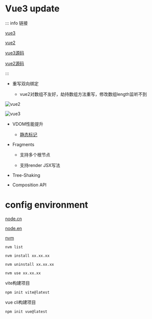# Vue3 update

::: info 链接

[vue3](https://cn.vuejs.org/)

[vue2](https://cn.vuejs.org/)

[vue3源码](https://github.com/vuejs/vue-next)

[vue2源码](https://github.com/vuejs/vue)

:::


+ 重写双向绑定

    + vue2对数组不友好，劫持数组方法重写，修改数组length监听不到

![vue2](https://img.qovv.cn/2024/04/14/661ab30bad6d4.png)

![vue3](https://img.qovv.cn/2024/04/14/661ab3623ec3e.png)

+ VDOM性能提升

    + [静态标记](https://template-explorer.vuejs.org/)

+ Fragments

    + 支持多个根节点

    + 支持render JSX写法

+ Tree-Shaking

+ Composition API

# config environment

[node.cn](https://nodejs.cn/)

[node.en](https://nodejs.org/en/)

[nvm](https://github.com/coreybutler/nvm-windows/releases)

```
nvm list

nvm install xx.xx.xx

nvm uninstall xx.xx.xx

nvm use xx.xx.xx
```

vite构建项目
```
npm init vite@latest
```
vue cli构建项目
```
npm init vue@latest
```
